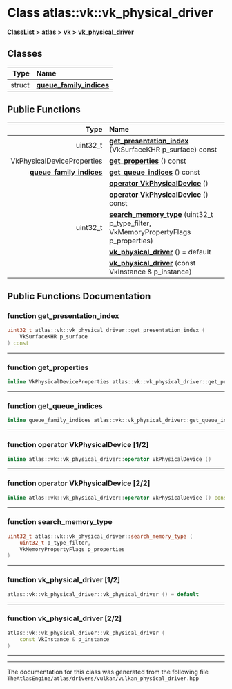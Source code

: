 

# Class atlas::vk::vk\_physical\_driver



[**ClassList**](annotated.md) **>** [**atlas**](namespaceatlas.md) **>** [**vk**](namespaceatlas_1_1vk.md) **>** [**vk\_physical\_driver**](classatlas_1_1vk_1_1vk__physical__driver.md)




















## Classes

| Type | Name |
| ---: | :--- |
| struct | [**queue\_family\_indices**](structatlas_1_1vk_1_1vk__physical__driver_1_1queue__family__indices.md) <br> |






















## Public Functions

| Type | Name |
| ---: | :--- |
|  uint32\_t | [**get\_presentation\_index**](#function-get_presentation_index) (VkSurfaceKHR p\_surface) const<br> |
|  VkPhysicalDeviceProperties | [**get\_properties**](#function-get_properties) () const<br> |
|  [**queue\_family\_indices**](structatlas_1_1vk_1_1vk__physical__driver_1_1queue__family__indices.md) | [**get\_queue\_indices**](#function-get_queue_indices) () const<br> |
|   | [**operator VkPhysicalDevice**](#function-operator-vkphysicaldevice-12) () <br> |
|   | [**operator VkPhysicalDevice**](#function-operator-vkphysicaldevice-22) () const<br> |
|  uint32\_t | [**search\_memory\_type**](#function-search_memory_type) (uint32\_t p\_type\_filter, VkMemoryPropertyFlags p\_properties) <br> |
|   | [**vk\_physical\_driver**](#function-vk_physical_driver-12) () = default<br> |
|   | [**vk\_physical\_driver**](#function-vk_physical_driver-22) (const VkInstance & p\_instance) <br> |




























## Public Functions Documentation




### function get\_presentation\_index 

```C++
uint32_t atlas::vk::vk_physical_driver::get_presentation_index (
    VkSurfaceKHR p_surface
) const
```




<hr>



### function get\_properties 

```C++
inline VkPhysicalDeviceProperties atlas::vk::vk_physical_driver::get_properties () const
```




<hr>



### function get\_queue\_indices 

```C++
inline queue_family_indices atlas::vk::vk_physical_driver::get_queue_indices () const
```




<hr>



### function operator VkPhysicalDevice [1/2]

```C++
inline atlas::vk::vk_physical_driver::operator VkPhysicalDevice () 
```




<hr>



### function operator VkPhysicalDevice [2/2]

```C++
inline atlas::vk::vk_physical_driver::operator VkPhysicalDevice () const
```




<hr>



### function search\_memory\_type 

```C++
uint32_t atlas::vk::vk_physical_driver::search_memory_type (
    uint32_t p_type_filter,
    VkMemoryPropertyFlags p_properties
) 
```




<hr>



### function vk\_physical\_driver [1/2]

```C++
atlas::vk::vk_physical_driver::vk_physical_driver () = default
```




<hr>



### function vk\_physical\_driver [2/2]

```C++
atlas::vk::vk_physical_driver::vk_physical_driver (
    const VkInstance & p_instance
) 
```




<hr>

------------------------------
The documentation for this class was generated from the following file `TheAtlasEngine/atlas/drivers/vulkan/vulkan_physical_driver.hpp`

